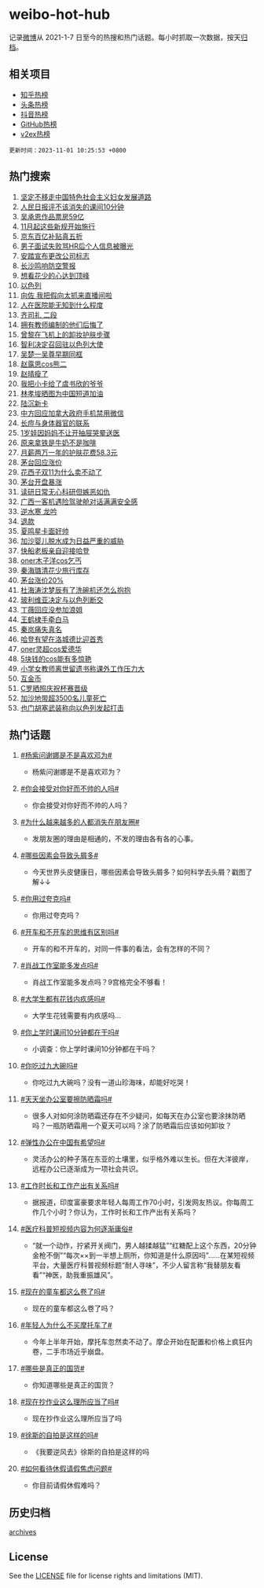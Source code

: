 # weibo-hot-hub

记录[微博](https://www.weibo.com)从 2021-1-7 日至今的热搜和热门话题。每小时抓取一次数据，按天[归档](archives)。

## 相关项目

- [知乎热榜](https://github.com/lonnyzhang423/zhihu-hot-hub)
- [头条热榜](https://github.com/lonnyzhang423/toutiao-hot-hub)
- [抖音热榜](https://github.com/lonnyzhang423/douyin-hot-hub)
- [GitHub热榜](https://github.com/lonnyzhang423/github-hot-hub)
- [v2ex热榜](https://github.com/lonnyzhang423/v2ex-hot-hub)


`更新时间：2023-11-01 10:25:53 +0800`

## 热门搜索

1. [坚定不移走中国特色社会主义妇女发展道路](https://m.weibo.cn/search?containerid=100103type%3D1%26t%3D10%26q%3D%23%E5%9D%9A%E5%AE%9A%E4%B8%8D%E7%A7%BB%E8%B5%B0%E4%B8%AD%E5%9B%BD%E7%89%B9%E8%89%B2%E7%A4%BE%E4%BC%9A%E4%B8%BB%E4%B9%89%E5%A6%87%E5%A5%B3%E5%8F%91%E5%B1%95%E9%81%93%E8%B7%AF%23&stream_entry_id=51&isnewpage=1&extparam=seat%3D1%26c_type%3D51%26pos%3D0%26cate%3D10103%26dgr%3D0%26filter_type%3Drealtimehot%26q%3D%2523%25E5%259D%259A%25E5%25AE%259A%25E4%25B8%258D%25E7%25A7%25BB%25E8%25B5%25B0%25E4%25B8%25AD%25E5%259B%25BD%25E7%2589%25B9%25E8%2589%25B2%25E7%25A4%25BE%25E4%25BC%259A%25E4%25B8%25BB%25E4%25B9%2589%25E5%25A6%2587%25E5%25A5%25B3%25E5%258F%2591%25E5%25B1%2595%25E9%2581%2593%25E8%25B7%25AF%2523%26stream_entry_id%3D51%26display_time%3D1698805551%26pre_seqid%3D169880555186100452189)
1. [人民日报评不该消失的课间10分钟](https://m.weibo.cn/search?containerid=100103type%3D1%26t%3D10%26q%3D%23%E4%BA%BA%E6%B0%91%E6%97%A5%E6%8A%A5%E8%AF%84%E4%B8%8D%E8%AF%A5%E6%B6%88%E5%A4%B1%E7%9A%84%E8%AF%BE%E9%97%B410%E5%88%86%E9%92%9F%23&stream_entry_id=31&isnewpage=1&extparam=seat%3D1%26flag%3D1%26realpos%3D1%26band_rank%3D1%26cate%3D5001%26pos%3D0%26filter_type%3Drealtimehot%26q%3D%2523%25E4%25BA%25BA%25E6%25B0%2591%25E6%2597%25A5%25E6%258A%25A5%25E8%25AF%2584%25E4%25B8%258D%25E8%25AF%25A5%25E6%25B6%2588%25E5%25A4%25B1%25E7%259A%2584%25E8%25AF%25BE%25E9%2597%25B410%25E5%2588%2586%25E9%2592%259F%2523%26dgr%3D0%26lcate%3D5001%26c_type%3D31%26stream_entry_id%3D31%26display_time%3D1698805551%26pre_seqid%3D169880555186100452189)
1. [吴承恩作品票房59亿](https://m.weibo.cn/search?containerid=100103type%3D1%26t%3D10%26q%3D%23%E5%90%B4%E6%89%BF%E6%81%A9%E4%BD%9C%E5%93%81%E7%A5%A8%E6%88%BF59%E4%BA%BF%23&stream_entry_id=31&isnewpage=1&extparam=seat%3D1%26flag%3D1%26realpos%3D2%26band_rank%3D2%26cate%3D5001%26pos%3D1%26filter_type%3Drealtimehot%26q%3D%2523%25E5%2590%25B4%25E6%2589%25BF%25E6%2581%25A9%25E4%25BD%259C%25E5%2593%2581%25E7%25A5%25A8%25E6%2588%25BF59%25E4%25BA%25BF%2523%26dgr%3D0%26lcate%3D5001%26c_type%3D31%26stream_entry_id%3D31%26display_time%3D1698805551%26pre_seqid%3D169880555186100452189)
1. [11月起这些新规开始施行](https://m.weibo.cn/search?containerid=100103type%3D1%26t%3D10%26q%3D%2311%E6%9C%88%E8%B5%B7%E8%BF%99%E4%BA%9B%E6%96%B0%E8%A7%84%E5%BC%80%E5%A7%8B%E6%96%BD%E8%A1%8C%23&stream_entry_id=31&isnewpage=1&extparam=seat%3D1%26flag%3D0%26realpos%3D3%26band_rank%3D3%26cate%3D5001%26pos%3D2%26filter_type%3Drealtimehot%26q%3D%252311%25E6%259C%2588%25E8%25B5%25B7%25E8%25BF%2599%25E4%25BA%259B%25E6%2596%25B0%25E8%25A7%2584%25E5%25BC%2580%25E5%25A7%258B%25E6%2596%25BD%25E8%25A1%258C%2523%26dgr%3D0%26lcate%3D5001%26c_type%3D31%26stream_entry_id%3D31%26display_time%3D1698805551%26pre_seqid%3D169880555186100452189)
1. [京东百亿补贴真五折](https://m.weibo.cn/search?containerid=100103type%3D1%26t%3D10%26q%3D%23%E4%BA%AC%E4%B8%9C%E7%99%BE%E4%BA%BF%E8%A1%A5%E8%B4%B4%E7%9C%9F%E4%BA%94%E6%8A%98%23&stream_entry_id=31&isnewpage=1&extparam=seat%3D1%26c_type%3D31%26pos%3D3%26band_rank%3D4%26cate%3D5001%26filter_type%3Drealtimehot%26q%3D%2523%25E4%25BA%25AC%25E4%25B8%259C%25E7%2599%25BE%25E4%25BA%25BF%25E8%25A1%25A5%25E8%25B4%25B4%25E7%259C%259F%25E4%25BA%2594%25E6%258A%2598%2523%26dgr%3D0%26adid%3D209933%26is_ad_pos%3D1%26lcate%3D5001%26topic_ad%3D1%26stream_entry_id%3D31%26display_time%3D1698805551%26pre_seqid%3D169880555186100452189)
1. [男子面试失败骂HR后个人信息被曝光](https://m.weibo.cn/search?containerid=100103type%3D1%26t%3D10%26q%3D%23%E7%94%B7%E5%AD%90%E9%9D%A2%E8%AF%95%E5%A4%B1%E8%B4%A5%E9%AA%82HR%E5%90%8E%E4%B8%AA%E4%BA%BA%E4%BF%A1%E6%81%AF%E8%A2%AB%E6%9B%9D%E5%85%89%23&stream_entry_id=31&isnewpage=1&extparam=seat%3D1%26flag%3D1%26realpos%3D4%26band_rank%3D4%26cate%3D5001%26pos%3D4%26filter_type%3Drealtimehot%26q%3D%2523%25E7%2594%25B7%25E5%25AD%2590%25E9%259D%25A2%25E8%25AF%2595%25E5%25A4%25B1%25E8%25B4%25A5%25E9%25AA%2582HR%25E5%2590%258E%25E4%25B8%25AA%25E4%25BA%25BA%25E4%25BF%25A1%25E6%2581%25AF%25E8%25A2%25AB%25E6%259B%259D%25E5%2585%2589%2523%26dgr%3D0%26lcate%3D5001%26c_type%3D31%26stream_entry_id%3D31%26display_time%3D1698805551%26pre_seqid%3D169880555186100452189)
1. [安踏宣布更改公司标志](https://m.weibo.cn/search?containerid=100103type%3D1%26t%3D10%26q%3D%23%E5%AE%89%E8%B8%8F%E5%AE%A3%E5%B8%83%E6%9B%B4%E6%94%B9%E5%85%AC%E5%8F%B8%E6%A0%87%E5%BF%97%23&stream_entry_id=31&isnewpage=1&extparam=seat%3D1%26flag%3D2%26realpos%3D5%26band_rank%3D5%26cate%3D5001%26pos%3D5%26filter_type%3Drealtimehot%26q%3D%2523%25E5%25AE%2589%25E8%25B8%258F%25E5%25AE%25A3%25E5%25B8%2583%25E6%259B%25B4%25E6%2594%25B9%25E5%2585%25AC%25E5%258F%25B8%25E6%25A0%2587%25E5%25BF%2597%2523%26dgr%3D0%26lcate%3D5001%26c_type%3D31%26stream_entry_id%3D31%26display_time%3D1698805551%26pre_seqid%3D169880555186100452189)
1. [长沙鸣响防空警报](https://m.weibo.cn/search?containerid=100103type%3D1%26t%3D10%26q%3D%23%E9%95%BF%E6%B2%99%E9%B8%A3%E5%93%8D%E9%98%B2%E7%A9%BA%E8%AD%A6%E6%8A%A5%23&stream_entry_id=31&isnewpage=1&extparam=seat%3D1%26flag%3D1%26realpos%3D6%26band_rank%3D6%26cate%3D5001%26pos%3D6%26filter_type%3Drealtimehot%26q%3D%2523%25E9%2595%25BF%25E6%25B2%2599%25E9%25B8%25A3%25E5%2593%258D%25E9%2598%25B2%25E7%25A9%25BA%25E8%25AD%25A6%25E6%258A%25A5%2523%26dgr%3D0%26lcate%3D5001%26c_type%3D31%26stream_entry_id%3D31%26display_time%3D1698805551%26pre_seqid%3D169880555186100452189)
1. [想看花少的心达到顶峰](https://m.weibo.cn/search?containerid=100103type%3D1%26t%3D10%26q%3D%23%E6%83%B3%E7%9C%8B%E8%8A%B1%E5%B0%91%E7%9A%84%E5%BF%83%E8%BE%BE%E5%88%B0%E9%A1%B6%E5%B3%B0%23&stream_entry_id=31&isnewpage=1&extparam=seat%3D1%26band_rank%3D7%26cate%3D5001%26filter_type%3Drealtimehot%26is_ad_pos%3D1%26q%3D%2523%25E6%2583%25B3%25E7%259C%258B%25E8%258A%25B1%25E5%25B0%2591%25E7%259A%2584%25E5%25BF%2583%25E8%25BE%25BE%25E5%2588%25B0%25E9%25A1%25B6%25E5%25B3%25B0%2523%26dgr%3D0%26pos%3D7%26adid%3D209893%26lcate%3D5001%26c_type%3D31%26stream_entry_id%3D31%26display_time%3D1698805551%26pre_seqid%3D169880555186100452189)
1. [以色列](https://m.weibo.cn/search?containerid=100103type%3D1%26t%3D10%26q%3D%23%E4%BB%A5%E8%89%B2%E5%88%97%23&stream_entry_id=31&isnewpage=1&extparam=seat%3D1%26flag%3D16%26realpos%3D7%26band_rank%3D7%26cate%3D5001%26pos%3D8%26filter_type%3Drealtimehot%26q%3D%2523%25E4%25BB%25A5%25E8%2589%25B2%25E5%2588%2597%2523%26dgr%3D0%26lcate%3D5001%26c_type%3D31%26stream_entry_id%3D31%26display_time%3D1698805551%26pre_seqid%3D169880555186100452189)
1. [向佐 我把假向太抓来直播间啦](https://m.weibo.cn/search?containerid=100103type%3D1%26t%3D10%26q%3D%E5%90%91%E4%BD%90+%E6%88%91%E6%8A%8A%E5%81%87%E5%90%91%E5%A4%AA%E6%8A%93%E6%9D%A5%E7%9B%B4%E6%92%AD%E9%97%B4%E5%95%A6&stream_entry_id=31&isnewpage=1&extparam=seat%3D1%26flag%3D2%26realpos%3D8%26band_rank%3D8%26cate%3D5001%26pos%3D9%26filter_type%3Drealtimehot%26q%3D%25E5%2590%2591%25E4%25BD%2590%2520%25E6%2588%2591%25E6%258A%258A%25E5%2581%2587%25E5%2590%2591%25E5%25A4%25AA%25E6%258A%2593%25E6%259D%25A5%25E7%259B%25B4%25E6%2592%25AD%25E9%2597%25B4%25E5%2595%25A6%26dgr%3D0%26lcate%3D5001%26c_type%3D31%26stream_entry_id%3D31%26display_time%3D1698805551%26pre_seqid%3D169880555186100452189)
1. [人在医院能无知到什么程度](https://m.weibo.cn/search?containerid=100103type%3D1%26t%3D10%26q%3D%E4%BA%BA%E5%9C%A8%E5%8C%BB%E9%99%A2%E8%83%BD%E6%97%A0%E7%9F%A5%E5%88%B0%E4%BB%80%E4%B9%88%E7%A8%8B%E5%BA%A6&stream_entry_id=31&isnewpage=1&extparam=seat%3D1%26flag%3D0%26realpos%3D9%26band_rank%3D9%26cate%3D5001%26pos%3D10%26filter_type%3Drealtimehot%26q%3D%25E4%25BA%25BA%25E5%259C%25A8%25E5%258C%25BB%25E9%2599%25A2%25E8%2583%25BD%25E6%2597%25A0%25E7%259F%25A5%25E5%2588%25B0%25E4%25BB%2580%25E4%25B9%2588%25E7%25A8%258B%25E5%25BA%25A6%26dgr%3D0%26lcate%3D5001%26c_type%3D31%26stream_entry_id%3D31%26display_time%3D1698805551%26pre_seqid%3D169880555186100452189)
1. [齐司礼 二段](https://m.weibo.cn/search?containerid=100103type%3D1%26t%3D10%26q%3D%E9%BD%90%E5%8F%B8%E7%A4%BC+%E4%BA%8C%E6%AE%B5&stream_entry_id=31&isnewpage=1&extparam=seat%3D1%26flag%3D1%26realpos%3D10%26band_rank%3D10%26cate%3D5001%26pos%3D11%26filter_type%3Drealtimehot%26q%3D%25E9%25BD%2590%25E5%258F%25B8%25E7%25A4%25BC%2520%25E4%25BA%258C%25E6%25AE%25B5%26dgr%3D0%26lcate%3D5001%26c_type%3D31%26stream_entry_id%3D31%26display_time%3D1698805551%26pre_seqid%3D169880555186100452189)
1. [拥有教师编制的他们后悔了](https://m.weibo.cn/search?containerid=100103type%3D1%26t%3D10%26q%3D%23%E6%8B%A5%E6%9C%89%E6%95%99%E5%B8%88%E7%BC%96%E5%88%B6%E7%9A%84%E4%BB%96%E4%BB%AC%E5%90%8E%E6%82%94%E4%BA%86%23&stream_entry_id=31&isnewpage=1&extparam=seat%3D1%26flag%3D2%26realpos%3D11%26band_rank%3D11%26cate%3D5001%26pos%3D12%26filter_type%3Drealtimehot%26q%3D%2523%25E6%258B%25A5%25E6%259C%2589%25E6%2595%2599%25E5%25B8%2588%25E7%25BC%2596%25E5%2588%25B6%25E7%259A%2584%25E4%25BB%2596%25E4%25BB%25AC%25E5%2590%258E%25E6%2582%2594%25E4%25BA%2586%2523%26dgr%3D0%26lcate%3D5001%26c_type%3D31%26stream_entry_id%3D31%26display_time%3D1698805551%26pre_seqid%3D169880555186100452189)
1. [曾黎在飞机上的卸妆护肤步骤](https://m.weibo.cn/search?containerid=100103type%3D1%26t%3D10%26q%3D%23%E6%9B%BE%E9%BB%8E%E5%9C%A8%E9%A3%9E%E6%9C%BA%E4%B8%8A%E7%9A%84%E5%8D%B8%E5%A6%86%E6%8A%A4%E8%82%A4%E6%AD%A5%E9%AA%A4%23&stream_entry_id=31&isnewpage=1&extparam=seat%3D1%26flag%3D1%26realpos%3D12%26band_rank%3D12%26cate%3D5001%26pos%3D13%26filter_type%3Drealtimehot%26q%3D%2523%25E6%259B%25BE%25E9%25BB%258E%25E5%259C%25A8%25E9%25A3%259E%25E6%259C%25BA%25E4%25B8%258A%25E7%259A%2584%25E5%258D%25B8%25E5%25A6%2586%25E6%258A%25A4%25E8%2582%25A4%25E6%25AD%25A5%25E9%25AA%25A4%2523%26dgr%3D0%26lcate%3D5001%26c_type%3D31%26stream_entry_id%3D31%26display_time%3D1698805551%26pre_seqid%3D169880555186100452189)
1. [智利决定召回驻以色列大使](https://m.weibo.cn/search?containerid=100103type%3D1%26t%3D10%26q%3D%23%E6%99%BA%E5%88%A9%E5%86%B3%E5%AE%9A%E5%8F%AC%E5%9B%9E%E9%A9%BB%E4%BB%A5%E8%89%B2%E5%88%97%E5%A4%A7%E4%BD%BF%23&stream_entry_id=31&isnewpage=1&extparam=seat%3D1%26flag%3D1%26realpos%3D13%26band_rank%3D13%26cate%3D5001%26pos%3D14%26filter_type%3Drealtimehot%26q%3D%2523%25E6%2599%25BA%25E5%2588%25A9%25E5%2586%25B3%25E5%25AE%259A%25E5%258F%25AC%25E5%259B%259E%25E9%25A9%25BB%25E4%25BB%25A5%25E8%2589%25B2%25E5%2588%2597%25E5%25A4%25A7%25E4%25BD%25BF%2523%26dgr%3D0%26lcate%3D5001%26c_type%3D31%26stream_entry_id%3D31%26display_time%3D1698805551%26pre_seqid%3D169880555186100452189)
1. [吴楚一吴尊早期同框](https://m.weibo.cn/search?containerid=100103type%3D1%26t%3D10%26q%3D%23%E5%90%B4%E6%A5%9A%E4%B8%80%E5%90%B4%E5%B0%8A%E6%97%A9%E6%9C%9F%E5%90%8C%E6%A1%86%23&stream_entry_id=31&isnewpage=1&extparam=seat%3D1%26flag%3D1%26realpos%3D14%26band_rank%3D14%26cate%3D5001%26pos%3D15%26filter_type%3Drealtimehot%26q%3D%2523%25E5%2590%25B4%25E6%25A5%259A%25E4%25B8%2580%25E5%2590%25B4%25E5%25B0%258A%25E6%2597%25A9%25E6%259C%259F%25E5%2590%258C%25E6%25A1%2586%2523%26dgr%3D0%26lcate%3D5001%26c_type%3D31%26stream_entry_id%3D31%26display_time%3D1698805551%26pre_seqid%3D169880555186100452189)
1. [赵露思cos熊二](https://m.weibo.cn/search?containerid=100103type%3D1%26t%3D10%26q%3D%23%E8%B5%B5%E9%9C%B2%E6%80%9Dcos%E7%86%8A%E4%BA%8C%23&stream_entry_id=31&isnewpage=1&extparam=seat%3D1%26flag%3D0%26realpos%3D15%26band_rank%3D15%26cate%3D5001%26pos%3D16%26filter_type%3Drealtimehot%26q%3D%2523%25E8%25B5%25B5%25E9%259C%25B2%25E6%2580%259Dcos%25E7%2586%258A%25E4%25BA%258C%2523%26dgr%3D0%26lcate%3D5001%26c_type%3D31%26stream_entry_id%3D31%26display_time%3D1698805551%26pre_seqid%3D169880555186100452189)
1. [赵晴瘦了](https://m.weibo.cn/search?containerid=100103type%3D1%26t%3D10%26q%3D%23%E8%B5%B5%E6%99%B4%E7%98%A6%E4%BA%86%23&stream_entry_id=31&isnewpage=1&extparam=seat%3D1%26flag%3D0%26realpos%3D16%26band_rank%3D16%26cate%3D5001%26pos%3D17%26filter_type%3Drealtimehot%26q%3D%2523%25E8%25B5%25B5%25E6%2599%25B4%25E7%2598%25A6%25E4%25BA%2586%2523%26dgr%3D0%26lcate%3D5001%26c_type%3D31%26stream_entry_id%3D31%26display_time%3D1698805551%26pre_seqid%3D169880555186100452189)
1. [我把小卡给了虞书欣的爷爷](https://m.weibo.cn/search?containerid=100103type%3D1%26t%3D10%26q%3D%23%E6%88%91%E6%8A%8A%E5%B0%8F%E5%8D%A1%E7%BB%99%E4%BA%86%E8%99%9E%E4%B9%A6%E6%AC%A3%E7%9A%84%E7%88%B7%E7%88%B7%23&stream_entry_id=31&isnewpage=1&extparam=seat%3D1%26flag%3D0%26realpos%3D17%26band_rank%3D17%26cate%3D5001%26pos%3D18%26filter_type%3Drealtimehot%26q%3D%2523%25E6%2588%2591%25E6%258A%258A%25E5%25B0%258F%25E5%258D%25A1%25E7%25BB%2599%25E4%25BA%2586%25E8%2599%259E%25E4%25B9%25A6%25E6%25AC%25A3%25E7%259A%2584%25E7%2588%25B7%25E7%2588%25B7%2523%26dgr%3D0%26lcate%3D5001%26c_type%3D31%26stream_entry_id%3D31%26display_time%3D1698805551%26pre_seqid%3D169880555186100452189)
1. [林孝埈晒图为中国短道加油](https://m.weibo.cn/search?containerid=100103type%3D1%26t%3D10%26q%3D%23%E6%9E%97%E5%AD%9D%E5%9F%88%E6%99%92%E5%9B%BE%E4%B8%BA%E4%B8%AD%E5%9B%BD%E7%9F%AD%E9%81%93%E5%8A%A0%E6%B2%B9%23&stream_entry_id=31&isnewpage=1&extparam=seat%3D1%26flag%3D1%26realpos%3D18%26band_rank%3D18%26cate%3D5001%26pos%3D19%26filter_type%3Drealtimehot%26q%3D%2523%25E6%259E%2597%25E5%25AD%259D%25E5%259F%2588%25E6%2599%2592%25E5%259B%25BE%25E4%25B8%25BA%25E4%25B8%25AD%25E5%259B%25BD%25E7%259F%25AD%25E9%2581%2593%25E5%258A%25A0%25E6%25B2%25B9%2523%26dgr%3D0%26lcate%3D5001%26c_type%3D31%26stream_entry_id%3D31%26display_time%3D1698805551%26pre_seqid%3D169880555186100452189)
1. [陆沉新卡](https://m.weibo.cn/search?containerid=100103type%3D1%26t%3D10%26q%3D%E9%99%86%E6%B2%89%E6%96%B0%E5%8D%A1&stream_entry_id=31&isnewpage=1&extparam=seat%3D1%26flag%3D1%26realpos%3D19%26band_rank%3D19%26cate%3D5001%26pos%3D20%26filter_type%3Drealtimehot%26q%3D%25E9%2599%2586%25E6%25B2%2589%25E6%2596%25B0%25E5%258D%25A1%26dgr%3D0%26lcate%3D5001%26c_type%3D31%26stream_entry_id%3D31%26display_time%3D1698805551%26pre_seqid%3D169880555186100452189)
1. [中方回应加拿大政府手机禁用微信](https://m.weibo.cn/search?containerid=100103type%3D1%26t%3D10%26q%3D%23%E4%B8%AD%E6%96%B9%E5%9B%9E%E5%BA%94%E5%8A%A0%E6%8B%BF%E5%A4%A7%E6%94%BF%E5%BA%9C%E6%89%8B%E6%9C%BA%E7%A6%81%E7%94%A8%E5%BE%AE%E4%BF%A1%23&stream_entry_id=31&isnewpage=1&extparam=seat%3D1%26flag%3D0%26realpos%3D20%26band_rank%3D20%26cate%3D5001%26pos%3D21%26filter_type%3Drealtimehot%26q%3D%2523%25E4%25B8%25AD%25E6%2596%25B9%25E5%259B%259E%25E5%25BA%2594%25E5%258A%25A0%25E6%258B%25BF%25E5%25A4%25A7%25E6%2594%25BF%25E5%25BA%259C%25E6%2589%258B%25E6%259C%25BA%25E7%25A6%2581%25E7%2594%25A8%25E5%25BE%25AE%25E4%25BF%25A1%2523%26dgr%3D0%26lcate%3D5001%26c_type%3D31%26stream_entry_id%3D31%26display_time%3D1698805551%26pre_seqid%3D169880555186100452189)
1. [长痘与身体器官的联系](https://m.weibo.cn/search?containerid=100103type%3D1%26t%3D10%26q%3D%E9%95%BF%E7%97%98%E4%B8%8E%E8%BA%AB%E4%BD%93%E5%99%A8%E5%AE%98%E7%9A%84%E8%81%94%E7%B3%BB&stream_entry_id=31&isnewpage=1&extparam=seat%3D1%26flag%3D1%26realpos%3D21%26band_rank%3D21%26cate%3D5001%26pos%3D22%26filter_type%3Drealtimehot%26q%3D%25E9%2595%25BF%25E7%2597%2598%25E4%25B8%258E%25E8%25BA%25AB%25E4%25BD%2593%25E5%2599%25A8%25E5%25AE%2598%25E7%259A%2584%25E8%2581%2594%25E7%25B3%25BB%26dgr%3D0%26lcate%3D5001%26c_type%3D31%26stream_entry_id%3D31%26display_time%3D1698805551%26pre_seqid%3D169880555186100452189)
1. [1岁娃因妈妈不让开抽屉哭晕送医](https://m.weibo.cn/search?containerid=100103type%3D1%26t%3D10%26q%3D%231%E5%B2%81%E5%A8%83%E5%9B%A0%E5%A6%88%E5%A6%88%E4%B8%8D%E8%AE%A9%E5%BC%80%E6%8A%BD%E5%B1%89%E5%93%AD%E6%99%95%E9%80%81%E5%8C%BB%23&stream_entry_id=31&isnewpage=1&extparam=seat%3D1%26flag%3D1%26realpos%3D22%26band_rank%3D22%26cate%3D5001%26pos%3D23%26filter_type%3Drealtimehot%26q%3D%25231%25E5%25B2%2581%25E5%25A8%2583%25E5%259B%25A0%25E5%25A6%2588%25E5%25A6%2588%25E4%25B8%258D%25E8%25AE%25A9%25E5%25BC%2580%25E6%258A%25BD%25E5%25B1%2589%25E5%2593%25AD%25E6%2599%2595%25E9%2580%2581%25E5%258C%25BB%2523%26dgr%3D0%26lcate%3D5001%26c_type%3D31%26stream_entry_id%3D31%26display_time%3D1698805551%26pre_seqid%3D169880555186100452189)
1. [原来拿铁是牛奶不是咖啡](https://m.weibo.cn/search?containerid=100103type%3D1%26t%3D10%26q%3D%23%E5%8E%9F%E6%9D%A5%E6%8B%BF%E9%93%81%E6%98%AF%E7%89%9B%E5%A5%B6%E4%B8%8D%E6%98%AF%E5%92%96%E5%95%A1%23&stream_entry_id=31&isnewpage=1&extparam=seat%3D1%26flag%3D1%26realpos%3D23%26band_rank%3D23%26cate%3D5001%26pos%3D24%26filter_type%3Drealtimehot%26q%3D%2523%25E5%258E%259F%25E6%259D%25A5%25E6%258B%25BF%25E9%2593%2581%25E6%2598%25AF%25E7%2589%259B%25E5%25A5%25B6%25E4%25B8%258D%25E6%2598%25AF%25E5%2592%2596%25E5%2595%25A1%2523%26dgr%3D0%26lcate%3D5001%26c_type%3D31%26stream_entry_id%3D31%26display_time%3D1698805551%26pre_seqid%3D169880555186100452189)
1. [月薪两万一年的护肤花费58.3元](https://m.weibo.cn/search?containerid=100103type%3D1%26t%3D10%26q%3D%23%E6%9C%88%E8%96%AA%E4%B8%A4%E4%B8%87%E4%B8%80%E5%B9%B4%E7%9A%84%E6%8A%A4%E8%82%A4%E8%8A%B1%E8%B4%B958.3%E5%85%83%23&stream_entry_id=31&isnewpage=1&extparam=seat%3D1%26flag%3D0%26realpos%3D24%26band_rank%3D24%26cate%3D5001%26pos%3D25%26filter_type%3Drealtimehot%26q%3D%2523%25E6%259C%2588%25E8%2596%25AA%25E4%25B8%25A4%25E4%25B8%2587%25E4%25B8%2580%25E5%25B9%25B4%25E7%259A%2584%25E6%258A%25A4%25E8%2582%25A4%25E8%258A%25B1%25E8%25B4%25B958.3%25E5%2585%2583%2523%26dgr%3D0%26lcate%3D5001%26c_type%3D31%26stream_entry_id%3D31%26display_time%3D1698805551%26pre_seqid%3D169880555186100452189)
1. [茅台回应涨价](https://m.weibo.cn/search?containerid=100103type%3D1%26t%3D10%26q%3D%E8%8C%85%E5%8F%B0%E5%9B%9E%E5%BA%94%E6%B6%A8%E4%BB%B7&stream_entry_id=31&isnewpage=1&extparam=seat%3D1%26flag%3D1%26realpos%3D25%26band_rank%3D25%26cate%3D5001%26pos%3D26%26filter_type%3Drealtimehot%26q%3D%25E8%258C%2585%25E5%258F%25B0%25E5%259B%259E%25E5%25BA%2594%25E6%25B6%25A8%25E4%25BB%25B7%26dgr%3D0%26lcate%3D5001%26c_type%3D31%26stream_entry_id%3D31%26display_time%3D1698805551%26pre_seqid%3D169880555186100452189)
1. [花西子双11为什么卖不动了](https://m.weibo.cn/search?containerid=100103type%3D1%26t%3D10%26q%3D%23%E8%8A%B1%E8%A5%BF%E5%AD%90%E5%8F%8C11%E4%B8%BA%E4%BB%80%E4%B9%88%E5%8D%96%E4%B8%8D%E5%8A%A8%E4%BA%86%23&stream_entry_id=31&isnewpage=1&extparam=seat%3D1%26flag%3D1%26realpos%3D26%26band_rank%3D26%26cate%3D5001%26pos%3D27%26filter_type%3Drealtimehot%26q%3D%2523%25E8%258A%25B1%25E8%25A5%25BF%25E5%25AD%2590%25E5%258F%258C11%25E4%25B8%25BA%25E4%25BB%2580%25E4%25B9%2588%25E5%258D%2596%25E4%25B8%258D%25E5%258A%25A8%25E4%25BA%2586%2523%26dgr%3D0%26lcate%3D5001%26c_type%3D31%26stream_entry_id%3D31%26display_time%3D1698805551%26pre_seqid%3D169880555186100452189)
1. [茅台开盘暴涨](https://m.weibo.cn/search?containerid=100103type%3D1%26t%3D10%26q%3D%23%E8%8C%85%E5%8F%B0%E5%BC%80%E7%9B%98%E6%9A%B4%E6%B6%A8%23&stream_entry_id=31&isnewpage=1&extparam=seat%3D1%26flag%3D1%26realpos%3D27%26band_rank%3D27%26cate%3D5001%26pos%3D28%26filter_type%3Drealtimehot%26q%3D%2523%25E8%258C%2585%25E5%258F%25B0%25E5%25BC%2580%25E7%259B%2598%25E6%259A%25B4%25E6%25B6%25A8%2523%26dgr%3D0%26lcate%3D5001%26c_type%3D31%26stream_entry_id%3D31%26display_time%3D1698805551%26pre_seqid%3D169880555186100452189)
1. [读研日常无心科研但嫉恶如仇](https://m.weibo.cn/search?containerid=100103type%3D1%26t%3D10%26q%3D%23%E8%AF%BB%E7%A0%94%E6%97%A5%E5%B8%B8%E6%97%A0%E5%BF%83%E7%A7%91%E7%A0%94%E4%BD%86%E5%AB%89%E6%81%B6%E5%A6%82%E4%BB%87%23&stream_entry_id=31&isnewpage=1&extparam=seat%3D1%26flag%3D1%26realpos%3D28%26band_rank%3D28%26cate%3D5001%26pos%3D29%26filter_type%3Drealtimehot%26q%3D%2523%25E8%25AF%25BB%25E7%25A0%2594%25E6%2597%25A5%25E5%25B8%25B8%25E6%2597%25A0%25E5%25BF%2583%25E7%25A7%2591%25E7%25A0%2594%25E4%25BD%2586%25E5%25AB%2589%25E6%2581%25B6%25E5%25A6%2582%25E4%25BB%2587%2523%26dgr%3D0%26lcate%3D5001%26c_type%3D31%26stream_entry_id%3D31%26display_time%3D1698805551%26pre_seqid%3D169880555186100452189)
1. [广西一客机遇险驾驶舱对话满满安全感](https://m.weibo.cn/search?containerid=100103type%3D1%26t%3D10%26q%3D%23%E5%B9%BF%E8%A5%BF%E4%B8%80%E5%AE%A2%E6%9C%BA%E9%81%87%E9%99%A9%E9%A9%BE%E9%A9%B6%E8%88%B1%E5%AF%B9%E8%AF%9D%E6%BB%A1%E6%BB%A1%E5%AE%89%E5%85%A8%E6%84%9F%23&stream_entry_id=31&isnewpage=1&extparam=seat%3D1%26flag%3D32768%26realpos%3D29%26band_rank%3D29%26cate%3D5001%26pos%3D30%26filter_type%3Drealtimehot%26q%3D%2523%25E5%25B9%25BF%25E8%25A5%25BF%25E4%25B8%2580%25E5%25AE%25A2%25E6%259C%25BA%25E9%2581%2587%25E9%2599%25A9%25E9%25A9%25BE%25E9%25A9%25B6%25E8%2588%25B1%25E5%25AF%25B9%25E8%25AF%259D%25E6%25BB%25A1%25E6%25BB%25A1%25E5%25AE%2589%25E5%2585%25A8%25E6%2584%259F%2523%26dgr%3D0%26lcate%3D5001%26c_type%3D31%26stream_entry_id%3D31%26display_time%3D1698805551%26pre_seqid%3D169880555186100452189)
1. [逆水寒 龙吟](https://m.weibo.cn/search?containerid=100103type%3D1%26t%3D10%26q%3D%E9%80%86%E6%B0%B4%E5%AF%92+%E9%BE%99%E5%90%9F&stream_entry_id=31&isnewpage=1&extparam=seat%3D1%26flag%3D1%26realpos%3D30%26band_rank%3D30%26cate%3D5001%26pos%3D31%26filter_type%3Drealtimehot%26q%3D%25E9%2580%2586%25E6%25B0%25B4%25E5%25AF%2592%2520%25E9%25BE%2599%25E5%2590%259F%26dgr%3D0%26lcate%3D5001%26c_type%3D31%26stream_entry_id%3D31%26display_time%3D1698805551%26pre_seqid%3D169880555186100452189)
1. [退款](https://m.weibo.cn/search?containerid=100103type%3D1%26t%3D10%26q%3D%E9%80%80%E6%AC%BE&stream_entry_id=31&isnewpage=1&extparam=seat%3D1%26flag%3D0%26realpos%3D31%26band_rank%3D31%26cate%3D5001%26pos%3D32%26filter_type%3Drealtimehot%26q%3D%25E9%2580%2580%25E6%25AC%25BE%26dgr%3D0%26lcate%3D5001%26c_type%3D31%26stream_entry_id%3D31%26display_time%3D1698805551%26pre_seqid%3D169880555186100452189)
1. [夏鸣星卡面好帅](https://m.weibo.cn/search?containerid=100103type%3D1%26t%3D10%26q%3D%E5%A4%8F%E9%B8%A3%E6%98%9F%E5%8D%A1%E9%9D%A2%E5%A5%BD%E5%B8%85&stream_entry_id=31&isnewpage=1&extparam=seat%3D1%26flag%3D1%26realpos%3D32%26band_rank%3D32%26cate%3D5001%26pos%3D33%26filter_type%3Drealtimehot%26q%3D%25E5%25A4%258F%25E9%25B8%25A3%25E6%2598%259F%25E5%258D%25A1%25E9%259D%25A2%25E5%25A5%25BD%25E5%25B8%2585%26dgr%3D0%26lcate%3D5001%26c_type%3D31%26stream_entry_id%3D31%26display_time%3D1698805551%26pre_seqid%3D169880555186100452189)
1. [加沙婴儿脱水成为日益严重的威胁](https://m.weibo.cn/search?containerid=100103type%3D1%26t%3D10%26q%3D%23%E5%8A%A0%E6%B2%99%E5%A9%B4%E5%84%BF%E8%84%B1%E6%B0%B4%E6%88%90%E4%B8%BA%E6%97%A5%E7%9B%8A%E4%B8%A5%E9%87%8D%E7%9A%84%E5%A8%81%E8%83%81%23&stream_entry_id=31&isnewpage=1&extparam=seat%3D1%26flag%3D1%26realpos%3D33%26band_rank%3D33%26cate%3D5001%26pos%3D34%26filter_type%3Drealtimehot%26q%3D%2523%25E5%258A%25A0%25E6%25B2%2599%25E5%25A9%25B4%25E5%2584%25BF%25E8%2584%25B1%25E6%25B0%25B4%25E6%2588%2590%25E4%25B8%25BA%25E6%2597%25A5%25E7%259B%258A%25E4%25B8%25A5%25E9%2587%258D%25E7%259A%2584%25E5%25A8%2581%25E8%2583%2581%2523%26dgr%3D0%26lcate%3D5001%26c_type%3D31%26stream_entry_id%3D31%26display_time%3D1698805551%26pre_seqid%3D169880555186100452189)
1. [快船老板亲自迎接哈登](https://m.weibo.cn/search?containerid=100103type%3D1%26t%3D10%26q%3D%23%E5%BF%AB%E8%88%B9%E8%80%81%E6%9D%BF%E4%BA%B2%E8%87%AA%E8%BF%8E%E6%8E%A5%E5%93%88%E7%99%BB%23&stream_entry_id=31&isnewpage=1&extparam=seat%3D1%26flag%3D1%26realpos%3D34%26band_rank%3D34%26cate%3D5001%26pos%3D35%26filter_type%3Drealtimehot%26q%3D%2523%25E5%25BF%25AB%25E8%2588%25B9%25E8%2580%2581%25E6%259D%25BF%25E4%25BA%25B2%25E8%2587%25AA%25E8%25BF%258E%25E6%258E%25A5%25E5%2593%2588%25E7%2599%25BB%2523%26dgr%3D0%26lcate%3D5001%26c_type%3D31%26stream_entry_id%3D31%26display_time%3D1698805551%26pre_seqid%3D169880555186100452189)
1. [oner木子洋cos乞丐](https://m.weibo.cn/search?containerid=100103type%3D1%26t%3D10%26q%3D%23oner%E6%9C%A8%E5%AD%90%E6%B4%8Bcos%E4%B9%9E%E4%B8%90%23&stream_entry_id=31&isnewpage=1&extparam=seat%3D1%26flag%3D0%26realpos%3D35%26band_rank%3D35%26cate%3D5001%26pos%3D36%26filter_type%3Drealtimehot%26q%3D%2523oner%25E6%259C%25A8%25E5%25AD%2590%25E6%25B4%258Bcos%25E4%25B9%259E%25E4%25B8%2590%2523%26dgr%3D0%26lcate%3D5001%26c_type%3D31%26stream_entry_id%3D31%26display_time%3D1698805551%26pre_seqid%3D169880555186100452189)
1. [秦海璐清花少旅行库存](https://m.weibo.cn/search?containerid=100103type%3D1%26t%3D10%26q%3D%23%E7%A7%A6%E6%B5%B7%E7%92%90%E6%B8%85%E8%8A%B1%E5%B0%91%E6%97%85%E8%A1%8C%E5%BA%93%E5%AD%98%23&stream_entry_id=31&isnewpage=1&extparam=seat%3D1%26flag%3D1%26realpos%3D36%26band_rank%3D36%26cate%3D5001%26pos%3D37%26filter_type%3Drealtimehot%26q%3D%2523%25E7%25A7%25A6%25E6%25B5%25B7%25E7%2592%2590%25E6%25B8%2585%25E8%258A%25B1%25E5%25B0%2591%25E6%2597%2585%25E8%25A1%258C%25E5%25BA%2593%25E5%25AD%2598%2523%26dgr%3D0%26lcate%3D5001%26c_type%3D31%26stream_entry_id%3D31%26display_time%3D1698805551%26pre_seqid%3D169880555186100452189)
1. [茅台涨价20%](https://m.weibo.cn/search?containerid=100103type%3D1%26t%3D10%26q%3D%23%E8%8C%85%E5%8F%B0%E6%B6%A8%E4%BB%B720%25%23&stream_entry_id=31&isnewpage=1&extparam=seat%3D1%26flag%3D0%26realpos%3D37%26band_rank%3D37%26cate%3D5001%26pos%3D38%26filter_type%3Drealtimehot%26q%3D%2523%25E8%258C%2585%25E5%258F%25B0%25E6%25B6%25A8%25E4%25BB%25B720%2525%2523%26dgr%3D0%26lcate%3D5001%26c_type%3D31%26stream_entry_id%3D31%26display_time%3D1698805551%26pre_seqid%3D169880555186100452189)
1. [杜海涛沈梦辰有了洗碗机还怎么抱抱](https://m.weibo.cn/search?containerid=100103type%3D1%26t%3D10%26q%3D%23%E6%9D%9C%E6%B5%B7%E6%B6%9B%E6%B2%88%E6%A2%A6%E8%BE%B0%E6%9C%89%E4%BA%86%E6%B4%97%E7%A2%97%E6%9C%BA%E8%BF%98%E6%80%8E%E4%B9%88%E6%8A%B1%E6%8A%B1%23&stream_entry_id=31&isnewpage=1&extparam=seat%3D1%26flag%3D0%26realpos%3D38%26band_rank%3D38%26cate%3D5001%26pos%3D39%26filter_type%3Drealtimehot%26q%3D%2523%25E6%259D%259C%25E6%25B5%25B7%25E6%25B6%259B%25E6%25B2%2588%25E6%25A2%25A6%25E8%25BE%25B0%25E6%259C%2589%25E4%25BA%2586%25E6%25B4%2597%25E7%25A2%2597%25E6%259C%25BA%25E8%25BF%2598%25E6%2580%258E%25E4%25B9%2588%25E6%258A%25B1%25E6%258A%25B1%2523%26dgr%3D0%26lcate%3D5001%26c_type%3D31%26stream_entry_id%3D31%26display_time%3D1698805551%26pre_seqid%3D169880555186100452189)
1. [玻利维亚决定与以色列断交](https://m.weibo.cn/search?containerid=100103type%3D1%26t%3D10%26q%3D%23%E7%8E%BB%E5%88%A9%E7%BB%B4%E4%BA%9A%E5%86%B3%E5%AE%9A%E4%B8%8E%E4%BB%A5%E8%89%B2%E5%88%97%E6%96%AD%E4%BA%A4%23&stream_entry_id=31&isnewpage=1&extparam=seat%3D1%26flag%3D0%26realpos%3D39%26band_rank%3D39%26cate%3D5001%26pos%3D40%26filter_type%3Drealtimehot%26q%3D%2523%25E7%258E%25BB%25E5%2588%25A9%25E7%25BB%25B4%25E4%25BA%259A%25E5%2586%25B3%25E5%25AE%259A%25E4%25B8%258E%25E4%25BB%25A5%25E8%2589%25B2%25E5%2588%2597%25E6%2596%25AD%25E4%25BA%25A4%2523%26dgr%3D0%26lcate%3D5001%26c_type%3D31%26stream_entry_id%3D31%26display_time%3D1698805551%26pre_seqid%3D169880555186100452189)
1. [丁薇回应没参加浪姐](https://m.weibo.cn/search?containerid=100103type%3D1%26t%3D10%26q%3D%23%E4%B8%81%E8%96%87%E5%9B%9E%E5%BA%94%E6%B2%A1%E5%8F%82%E5%8A%A0%E6%B5%AA%E5%A7%90%23&stream_entry_id=31&isnewpage=1&extparam=seat%3D1%26flag%3D1%26realpos%3D40%26band_rank%3D40%26cate%3D5001%26pos%3D41%26filter_type%3Drealtimehot%26q%3D%2523%25E4%25B8%2581%25E8%2596%2587%25E5%259B%259E%25E5%25BA%2594%25E6%25B2%25A1%25E5%258F%2582%25E5%258A%25A0%25E6%25B5%25AA%25E5%25A7%2590%2523%26dgr%3D0%26lcate%3D5001%26c_type%3D31%26stream_entry_id%3D31%26display_time%3D1698805551%26pre_seqid%3D169880555186100452189)
1. [王鹤棣手牵白马](https://m.weibo.cn/search?containerid=100103type%3D1%26t%3D10%26q%3D%23%E7%8E%8B%E9%B9%A4%E6%A3%A3%E6%89%8B%E7%89%B5%E7%99%BD%E9%A9%AC%23&stream_entry_id=31&isnewpage=1&extparam=seat%3D1%26flag%3D1%26realpos%3D41%26band_rank%3D41%26cate%3D5001%26pos%3D42%26filter_type%3Drealtimehot%26q%3D%2523%25E7%258E%258B%25E9%25B9%25A4%25E6%25A3%25A3%25E6%2589%258B%25E7%2589%25B5%25E7%2599%25BD%25E9%25A9%25AC%2523%26dgr%3D0%26lcate%3D5001%26c_type%3D31%26stream_entry_id%3D31%26display_time%3D1698805551%26pre_seqid%3D169880555186100452189)
1. [秦岚痛失真名](https://m.weibo.cn/search?containerid=100103type%3D1%26t%3D10%26q%3D%23%E7%A7%A6%E5%B2%9A%E7%97%9B%E5%A4%B1%E7%9C%9F%E5%90%8D%23&stream_entry_id=31&isnewpage=1&extparam=seat%3D1%26flag%3D0%26realpos%3D42%26band_rank%3D42%26cate%3D5001%26pos%3D43%26filter_type%3Drealtimehot%26q%3D%2523%25E7%25A7%25A6%25E5%25B2%259A%25E7%2597%259B%25E5%25A4%25B1%25E7%259C%259F%25E5%2590%258D%2523%26dgr%3D0%26lcate%3D5001%26c_type%3D31%26stream_entry_id%3D31%26display_time%3D1698805551%26pre_seqid%3D169880555186100452189)
1. [哈登有望在洛城德比迎首秀](https://m.weibo.cn/search?containerid=100103type%3D1%26t%3D10%26q%3D%23%E5%93%88%E7%99%BB%E6%9C%89%E6%9C%9B%E5%9C%A8%E6%B4%9B%E5%9F%8E%E5%BE%B7%E6%AF%94%E8%BF%8E%E9%A6%96%E7%A7%80%23&stream_entry_id=31&isnewpage=1&extparam=seat%3D1%26flag%3D1%26realpos%3D43%26band_rank%3D43%26cate%3D5001%26pos%3D44%26filter_type%3Drealtimehot%26q%3D%2523%25E5%2593%2588%25E7%2599%25BB%25E6%259C%2589%25E6%259C%259B%25E5%259C%25A8%25E6%25B4%259B%25E5%259F%258E%25E5%25BE%25B7%25E6%25AF%2594%25E8%25BF%258E%25E9%25A6%2596%25E7%25A7%2580%2523%26dgr%3D0%26lcate%3D5001%26c_type%3D31%26stream_entry_id%3D31%26display_time%3D1698805551%26pre_seqid%3D169880555186100452189)
1. [oner灵超cos爱德华](https://m.weibo.cn/search?containerid=100103type%3D1%26t%3D10%26q%3D%23oner%E7%81%B5%E8%B6%85cos%E7%88%B1%E5%BE%B7%E5%8D%8E%23&stream_entry_id=31&isnewpage=1&extparam=seat%3D1%26flag%3D1%26realpos%3D44%26band_rank%3D44%26cate%3D5001%26pos%3D45%26filter_type%3Drealtimehot%26q%3D%2523oner%25E7%2581%25B5%25E8%25B6%2585cos%25E7%2588%25B1%25E5%25BE%25B7%25E5%258D%258E%2523%26dgr%3D0%26lcate%3D5001%26c_type%3D31%26stream_entry_id%3D31%26display_time%3D1698805551%26pre_seqid%3D169880555186100452189)
1. [5块钱的cos能有多惊艳](https://m.weibo.cn/search?containerid=100103type%3D1%26t%3D10%26q%3D%235%E5%9D%97%E9%92%B1%E7%9A%84cos%E8%83%BD%E6%9C%89%E5%A4%9A%E6%83%8A%E8%89%B3%23&stream_entry_id=31&isnewpage=1&extparam=seat%3D1%26flag%3D1%26realpos%3D45%26band_rank%3D45%26cate%3D5001%26pos%3D46%26filter_type%3Drealtimehot%26q%3D%25235%25E5%259D%2597%25E9%2592%25B1%25E7%259A%2584cos%25E8%2583%25BD%25E6%259C%2589%25E5%25A4%259A%25E6%2583%258A%25E8%2589%25B3%2523%26dgr%3D0%26lcate%3D5001%26c_type%3D31%26stream_entry_id%3D31%26display_time%3D1698805551%26pre_seqid%3D169880555186100452189)
1. [小学女教师离世留遗书称课外工作压力大](https://m.weibo.cn/search?containerid=100103type%3D1%26t%3D10%26q%3D%23%E5%B0%8F%E5%AD%A6%E5%A5%B3%E6%95%99%E5%B8%88%E7%A6%BB%E4%B8%96%E7%95%99%E9%81%97%E4%B9%A6%E7%A7%B0%E8%AF%BE%E5%A4%96%E5%B7%A5%E4%BD%9C%E5%8E%8B%E5%8A%9B%E5%A4%A7%23&stream_entry_id=31&isnewpage=1&extparam=seat%3D1%26flag%3D0%26realpos%3D46%26band_rank%3D46%26cate%3D5001%26pos%3D47%26filter_type%3Drealtimehot%26q%3D%2523%25E5%25B0%258F%25E5%25AD%25A6%25E5%25A5%25B3%25E6%2595%2599%25E5%25B8%2588%25E7%25A6%25BB%25E4%25B8%2596%25E7%2595%2599%25E9%2581%2597%25E4%25B9%25A6%25E7%25A7%25B0%25E8%25AF%25BE%25E5%25A4%2596%25E5%25B7%25A5%25E4%25BD%259C%25E5%258E%258B%25E5%258A%259B%25E5%25A4%25A7%2523%26dgr%3D0%26lcate%3D5001%26c_type%3D31%26stream_entry_id%3D31%26display_time%3D1698805551%26pre_seqid%3D169880555186100452189)
1. [互金币](https://m.weibo.cn/search?containerid=100103type%3D1%26t%3D10%26q%3D%E4%BA%92%E9%87%91%E5%B8%81&stream_entry_id=31&isnewpage=1&extparam=seat%3D1%26flag%3D1%26realpos%3D47%26band_rank%3D47%26cate%3D5001%26pos%3D48%26filter_type%3Drealtimehot%26q%3D%25E4%25BA%2592%25E9%2587%2591%25E5%25B8%2581%26dgr%3D0%26lcate%3D5001%26c_type%3D31%26stream_entry_id%3D31%26display_time%3D1698805551%26pre_seqid%3D169880555186100452189)
1. [C罗晒照庆祝杯赛晋级](https://m.weibo.cn/search?containerid=100103type%3D1%26t%3D10%26q%3D%23C%E7%BD%97%E6%99%92%E7%85%A7%E5%BA%86%E7%A5%9D%E6%9D%AF%E8%B5%9B%E6%99%8B%E7%BA%A7%23&stream_entry_id=31&isnewpage=1&extparam=seat%3D1%26flag%3D1%26realpos%3D48%26band_rank%3D48%26cate%3D5001%26pos%3D49%26filter_type%3Drealtimehot%26q%3D%2523C%25E7%25BD%2597%25E6%2599%2592%25E7%2585%25A7%25E5%25BA%2586%25E7%25A5%259D%25E6%259D%25AF%25E8%25B5%259B%25E6%2599%258B%25E7%25BA%25A7%2523%26dgr%3D0%26lcate%3D5001%26c_type%3D31%26stream_entry_id%3D31%26display_time%3D1698805551%26pre_seqid%3D169880555186100452189)
1. [加沙地带超3500名儿童死亡](https://m.weibo.cn/search?containerid=100103type%3D1%26t%3D10%26q%3D%23%E5%8A%A0%E6%B2%99%E5%9C%B0%E5%B8%A6%E8%B6%853500%E5%90%8D%E5%84%BF%E7%AB%A5%E6%AD%BB%E4%BA%A1%23&stream_entry_id=31&isnewpage=1&extparam=seat%3D1%26flag%3D1%26realpos%3D49%26band_rank%3D49%26cate%3D5001%26pos%3D50%26filter_type%3Drealtimehot%26q%3D%2523%25E5%258A%25A0%25E6%25B2%2599%25E5%259C%25B0%25E5%25B8%25A6%25E8%25B6%25853500%25E5%2590%258D%25E5%2584%25BF%25E7%25AB%25A5%25E6%25AD%25BB%25E4%25BA%25A1%2523%26dgr%3D0%26lcate%3D5001%26c_type%3D31%26stream_entry_id%3D31%26display_time%3D1698805551%26pre_seqid%3D169880555186100452189)
1. [也门胡塞武装称向以色列发起打击](https://m.weibo.cn/search?containerid=100103type%3D1%26t%3D10%26q%3D%23%E4%B9%9F%E9%97%A8%E8%83%A1%E5%A1%9E%E6%AD%A6%E8%A3%85%E7%A7%B0%E5%90%91%E4%BB%A5%E8%89%B2%E5%88%97%E5%8F%91%E8%B5%B7%E6%89%93%E5%87%BB%23&stream_entry_id=31&isnewpage=1&extparam=seat%3D1%26flag%3D0%26realpos%3D50%26band_rank%3D50%26cate%3D5001%26pos%3D51%26filter_type%3Drealtimehot%26q%3D%2523%25E4%25B9%259F%25E9%2597%25A8%25E8%2583%25A1%25E5%25A1%259E%25E6%25AD%25A6%25E8%25A3%2585%25E7%25A7%25B0%25E5%2590%2591%25E4%25BB%25A5%25E8%2589%25B2%25E5%2588%2597%25E5%258F%2591%25E8%25B5%25B7%25E6%2589%2593%25E5%2587%25BB%2523%26dgr%3D0%26lcate%3D5001%26c_type%3D31%26stream_entry_id%3D31%26display_time%3D1698805551%26pre_seqid%3D169880555186100452189)

## 热门话题

1. [#杨紫问谢娜是不是喜欢邓为#](https://m.weibo.cn/search?containerid=231522type%3D1%26t%3D10%26q%3D%23%E6%9D%A8%E7%B4%AB%E9%97%AE%E8%B0%A2%E5%A8%9C%E6%98%AF%E4%B8%8D%E6%98%AF%E5%96%9C%E6%AC%A2%E9%82%93%E4%B8%BA%23&stream_entry_id=128&isnewpage=1&extparam=seat%3D1%26c_type%3D128%26lcate%3D5004%26unitid%3D1698745038624%26cate%3D5004%26pos%3D1-0-0%26dgr%3D0%26display_time%3D1698805552%26pre_seqid%3D1698805552947021764227)
    - 杨紫问谢娜是不是喜欢邓为？

1. [#你会接受对你好而不帅的人吗#](https://m.weibo.cn/search?containerid=231522type%3D1%26t%3D10%26q%3D%23%E4%BD%A0%E4%BC%9A%E6%8E%A5%E5%8F%97%E5%AF%B9%E4%BD%A0%E5%A5%BD%E8%80%8C%E4%B8%8D%E5%B8%85%E7%9A%84%E4%BA%BA%E5%90%97%23&stream_entry_id=128&isnewpage=1&extparam=seat%3D1%26c_type%3D128%26lcate%3D5004%26unitid%3D1698794279678%26cate%3D5004%26pos%3D1-0-1%26dgr%3D0%26display_time%3D1698805552%26pre_seqid%3D1698805552947021764227)
    - 你会接受对你好而不帅的人吗？

1. [#为什么越来越多的人都消失在朋友圈#](https://m.weibo.cn/search?containerid=231522type%3D1%26t%3D10%26q%3D%23%E4%B8%BA%E4%BB%80%E4%B9%88%E8%B6%8A%E6%9D%A5%E8%B6%8A%E5%A4%9A%E7%9A%84%E4%BA%BA%E9%83%BD%E6%B6%88%E5%A4%B1%E5%9C%A8%E6%9C%8B%E5%8F%8B%E5%9C%88%23&stream_entry_id=128&isnewpage=1&extparam=seat%3D1%26c_type%3D128%26lcate%3D5004%26unitid%3D1698769398747%26cate%3D5004%26pos%3D1-0-2%26dgr%3D0%26display_time%3D1698805552%26pre_seqid%3D1698805552947021764227)
    - 发朋友圈的理由是相通的，不发的理由各有各的心事。

1. [#哪些因素会导致头屑多#](https://m.weibo.cn/search?containerid=231522type%3D1%26t%3D10%26q%3D%23%E5%93%AA%E4%BA%9B%E5%9B%A0%E7%B4%A0%E4%BC%9A%E5%AF%BC%E8%87%B4%E5%A4%B4%E5%B1%91%E5%A4%9A%23&stream_entry_id=128&isnewpage=1&extparam=seat%3D1%26c_type%3D128%26lcate%3D5004%26unitid%3D1698803868349%26cate%3D5004%26pos%3D1-0-3%26dgr%3D0%26display_time%3D1698805552%26pre_seqid%3D1698805552947021764227)
    - 今天世界头皮健康日，哪些因素会导致头屑多？如何科学去头屑？戳图了解↓↓

1. [#你用过夸克吗#](https://m.weibo.cn/search?containerid=231522type%3D1%26t%3D10%26q%3D%23%E4%BD%A0%E7%94%A8%E8%BF%87%E5%A4%B8%E5%85%8B%E5%90%97%23&stream_entry_id=128&isnewpage=1&extparam=seat%3D1%26c_type%3D128%26lcate%3D5004%26unitid%3D1698679066396%26cate%3D5004%26pos%3D1-0-4%26dgr%3D0%26display_time%3D1698805552%26pre_seqid%3D1698805552947021764227)
    - 你用过夸克吗？

1. [#开车和不开车的思维有区别吗#](https://m.weibo.cn/search?containerid=231522type%3D1%26t%3D10%26q%3D%23%E5%BC%80%E8%BD%A6%E5%92%8C%E4%B8%8D%E5%BC%80%E8%BD%A6%E7%9A%84%E6%80%9D%E7%BB%B4%E6%9C%89%E5%8C%BA%E5%88%AB%E5%90%97%23&stream_entry_id=128&isnewpage=1&extparam=seat%3D1%26c_type%3D128%26lcate%3D5004%26unitid%3D1698725263967%26cate%3D5004%26pos%3D1-0-5%26dgr%3D0%26display_time%3D1698805552%26pre_seqid%3D1698805552947021764227)
    - 开车的和不开车的，对同一件事的看法，会有怎样的不同？

1. [#肖战工作室能多发点吗#](https://m.weibo.cn/search?containerid=231522type%3D1%26t%3D10%26q%3D%23%E8%82%96%E6%88%98%E5%B7%A5%E4%BD%9C%E5%AE%A4%E8%83%BD%E5%A4%9A%E5%8F%91%E7%82%B9%E5%90%97%23&stream_entry_id=128&isnewpage=1&extparam=seat%3D1%26c_type%3D128%26lcate%3D5004%26unitid%3D1698757371197%26cate%3D5004%26pos%3D1-0-6%26dgr%3D0%26display_time%3D1698805552%26pre_seqid%3D1698805552947021764227)
    - 肖战工作室能多发点吗？9宫格完全不够看！

1. [#大学生都有花钱内疚感吗#](https://m.weibo.cn/search?containerid=231522type%3D1%26t%3D10%26q%3D%23%E5%A4%A7%E5%AD%A6%E7%94%9F%E9%83%BD%E6%9C%89%E8%8A%B1%E9%92%B1%E5%86%85%E7%96%9A%E6%84%9F%E5%90%97%23&stream_entry_id=128&isnewpage=1&extparam=seat%3D1%26c_type%3D128%26lcate%3D5004%26unitid%3D1698744149639%26cate%3D5004%26pos%3D1-0-7%26dgr%3D0%26display_time%3D1698805552%26pre_seqid%3D1698805552947021764227)
    - 大学生花钱需要有内疚感吗…

1. [#你上学时课间10分钟都在干吗#](https://m.weibo.cn/search?containerid=231522type%3D1%26t%3D10%26q%3D%23%E4%BD%A0%E4%B8%8A%E5%AD%A6%E6%97%B6%E8%AF%BE%E9%97%B410%E5%88%86%E9%92%9F%E9%83%BD%E5%9C%A8%E5%B9%B2%E5%90%97%23&stream_entry_id=128&isnewpage=1&extparam=seat%3D1%26c_type%3D128%26lcate%3D5004%26unitid%3D1698805401547%26cate%3D5004%26pos%3D1-0-8%26dgr%3D0%26display_time%3D1698805552%26pre_seqid%3D1698805552947021764227)
    - 小调查：你上学时课间10分钟都在干吗？

1. [#你吃过九大碗吗#](https://m.weibo.cn/search?containerid=231522type%3D1%26t%3D10%26q%3D%23%E4%BD%A0%E5%90%83%E8%BF%87%E4%B9%9D%E5%A4%A7%E7%A2%97%E5%90%97%23&stream_entry_id=128&isnewpage=1&extparam=seat%3D1%26c_type%3D128%26lcate%3D5004%26unitid%3D1698752597186%26cate%3D5004%26pos%3D1-0-9%26dgr%3D0%26display_time%3D1698805552%26pre_seqid%3D1698805552947021764227)
    - 你吃过九大碗吗？没有一道山珍海味，却能好吃哭！

1. [#天天坐办公室要擦防晒霜吗#](https://m.weibo.cn/search?containerid=231522type%3D1%26t%3D10%26q%3D%23%E5%A4%A9%E5%A4%A9%E5%9D%90%E5%8A%9E%E5%85%AC%E5%AE%A4%E8%A6%81%E6%93%A6%E9%98%B2%E6%99%92%E9%9C%9C%E5%90%97%23&stream_entry_id=128&isnewpage=1&extparam=seat%3D1%26c_type%3D128%26lcate%3D5004%26unitid%3D1698651124195%26cate%3D5004%26pos%3D1-0-10%26dgr%3D0%26display_time%3D1698805552%26pre_seqid%3D1698805552947021764227)
    - 很多人对如何涂防晒霜还存在不少疑问，如每天在办公室也要涂抹防晒吗？一瓶防晒霜用一个夏天可以吗？涂了防晒霜后应该如何卸妆？

1. [#弹性办公在中国有希望吗#](https://m.weibo.cn/search?containerid=231522type%3D1%26t%3D10%26q%3D%23%E5%BC%B9%E6%80%A7%E5%8A%9E%E5%85%AC%E5%9C%A8%E4%B8%AD%E5%9B%BD%E6%9C%89%E5%B8%8C%E6%9C%9B%E5%90%97%23&stream_entry_id=128&isnewpage=1&extparam=seat%3D1%26c_type%3D128%26lcate%3D5004%26unitid%3D1698799669418%26cate%3D5004%26pos%3D1-0-11%26dgr%3D0%26display_time%3D1698805552%26pre_seqid%3D1698805552947021764227)
    - 灵活办公的种子落在东亚的土壤里，似乎格外难以生长。但在大洋彼岸，远程办公已逐渐成为一项社会共识。

1. [#工作时长和工作产出有关系吗#](https://m.weibo.cn/search?containerid=231522type%3D1%26t%3D10%26q%3D%23%E5%B7%A5%E4%BD%9C%E6%97%B6%E9%95%BF%E5%92%8C%E5%B7%A5%E4%BD%9C%E4%BA%A7%E5%87%BA%E6%9C%89%E5%85%B3%E7%B3%BB%E5%90%97%23&stream_entry_id=128&isnewpage=1&extparam=seat%3D1%26c_type%3D128%26lcate%3D5004%26unitid%3D1698647209886%26cate%3D5004%26pos%3D1-0-12%26dgr%3D0%26display_time%3D1698805552%26pre_seqid%3D1698805552947021764227)
    - 据报道，印度富豪要求年轻人每周工作70小时，引发网友热议。你每周工作几个小时？你认为，工作时长和工作产出有关系吗？

1. [#医疗科普短视频内容为何逐渐庸俗#](https://m.weibo.cn/search?containerid=231522type%3D1%26t%3D10%26q%3D%23%E5%8C%BB%E7%96%97%E7%A7%91%E6%99%AE%E7%9F%AD%E8%A7%86%E9%A2%91%E5%86%85%E5%AE%B9%E4%B8%BA%E4%BD%95%E9%80%90%E6%B8%90%E5%BA%B8%E4%BF%97%23&stream_entry_id=128&isnewpage=1&extparam=seat%3D1%26c_type%3D128%26lcate%3D5004%26unitid%3D1698803641990%26cate%3D5004%26pos%3D1-0-13%26dgr%3D0%26display_time%3D1698805552%26pre_seqid%3D1698805552947021764227)
    - “就一个动作，拧紧开关阀门，男人越揉越猛”“红糖配上这个东西，20分钟金枪不倒”“每次××到一半想上厕所，你知道是什么原因吗”……在某短视频平台，大量医疗科普视频标题“耐人寻味”，不少人留言称“我替朋友看看”“神医，助我重振雄风”。

1. [#现在的童车都这么卷了吗#](https://m.weibo.cn/search?containerid=231522type%3D1%26t%3D10%26q%3D%23%E7%8E%B0%E5%9C%A8%E7%9A%84%E7%AB%A5%E8%BD%A6%E9%83%BD%E8%BF%99%E4%B9%88%E5%8D%B7%E4%BA%86%E5%90%97%23&stream_entry_id=128&isnewpage=1&extparam=seat%3D1%26c_type%3D128%26lcate%3D5004%26unitid%3D1698794286614%26cate%3D5004%26pos%3D1-0-14%26dgr%3D0%26display_time%3D1698805552%26pre_seqid%3D1698805552947021764227)
    - 现在的童车都这么卷了吗？

1. [#年轻人为什么不买摩托车了#](https://m.weibo.cn/search?containerid=231522type%3D1%26t%3D10%26q%3D%23%E5%B9%B4%E8%BD%BB%E4%BA%BA%E4%B8%BA%E4%BB%80%E4%B9%88%E4%B8%8D%E4%B9%B0%E6%91%A9%E6%89%98%E8%BD%A6%E4%BA%86%23&stream_entry_id=128&isnewpage=1&extparam=seat%3D1%26c_type%3D128%26lcate%3D5004%26unitid%3D1698762214008%26cate%3D5004%26pos%3D1-0-15%26dgr%3D0%26display_time%3D1698805552%26pre_seqid%3D1698805552947021764227)
    - 今年上半年开始，摩托车忽然卖不动了。摩企开始在配置和价格上疯狂内卷，二手市场近乎崩盘。

1. [#哪些是真正的国货#](https://m.weibo.cn/search?containerid=231522type%3D1%26t%3D10%26q%3D%23%E5%93%AA%E4%BA%9B%E6%98%AF%E7%9C%9F%E6%AD%A3%E7%9A%84%E5%9B%BD%E8%B4%A7%23&stream_entry_id=128&isnewpage=1&extparam=seat%3D1%26c_type%3D128%26lcate%3D5004%26unitid%3D1698758615589%26cate%3D5004%26pos%3D1-0-16%26dgr%3D0%26display_time%3D1698805552%26pre_seqid%3D1698805552947021764227)
    - 你知道哪些是真正的国货？

1. [#现在抄作业这么理所应当了吗#](https://m.weibo.cn/search?containerid=231522type%3D1%26t%3D10%26q%3D%23%E7%8E%B0%E5%9C%A8%E6%8A%84%E4%BD%9C%E4%B8%9A%E8%BF%99%E4%B9%88%E7%90%86%E6%89%80%E5%BA%94%E5%BD%93%E4%BA%86%E5%90%97%23&stream_entry_id=128&isnewpage=1&extparam=seat%3D1%26c_type%3D128%26lcate%3D5004%26unitid%3D1698758260565%26cate%3D5004%26pos%3D1-0-17%26dgr%3D0%26display_time%3D1698805552%26pre_seqid%3D1698805552947021764227)
    - 现在抄作业这么理所应当了吗

1. [#徐斯的自拍是这样的吗#](https://m.weibo.cn/search?containerid=231522type%3D1%26t%3D10%26q%3D%23%E5%BE%90%E6%96%AF%E7%9A%84%E8%87%AA%E6%8B%8D%E6%98%AF%E8%BF%99%E6%A0%B7%E7%9A%84%E5%90%97%23&stream_entry_id=128&isnewpage=1&extparam=seat%3D1%26c_type%3D128%26lcate%3D5004%26unitid%3D1698755864197%26cate%3D5004%26pos%3D1-0-18%26dgr%3D0%26display_time%3D1698805552%26pre_seqid%3D1698805552947021764227)
    - 《我要逆风去》徐斯的自拍是这样的吗

1. [#如何看待休假请假焦虑问题#](https://m.weibo.cn/search?containerid=231522type%3D1%26t%3D10%26q%3D%23%E5%A6%82%E4%BD%95%E7%9C%8B%E5%BE%85%E4%BC%91%E5%81%87%E8%AF%B7%E5%81%87%E7%84%A6%E8%99%91%E9%97%AE%E9%A2%98%23&stream_entry_id=128&isnewpage=1&extparam=seat%3D1%26c_type%3D128%26lcate%3D5004%26unitid%3D1698721672471%26cate%3D5004%26pos%3D1-0-19%26dgr%3D0%26display_time%3D1698805552%26pre_seqid%3D1698805552947021764227)
    - 你目前请假休假难吗？


## 历史归档

[archives](archives)

## License

See the [LICENSE](LICENSE) file for license rights and limitations (MIT).
